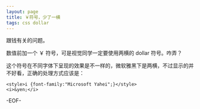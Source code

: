 ```yaml
---
layout: page
title: ￥符号，少了一横
tags: css dollar
---
```


跟钱有关的问题。

数值前加一个 ￥ 符号，可是视觉同学一定要使用两横的 dollar 符号。咋弄？

这个符号在不同字体下呈现的效果是不一样的，微软雅黑下是两横，不过显示的并不好看，正确的处理方式应该是：

    <style>i {font-family:"Microsoft Yahei";}</style>
    <i>&yen;</i>
    
-EOF-    
